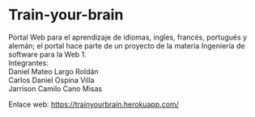 # Train-your-brain
Portal Web para el aprendizaje de idiomas, ingles, francés, portugués y alemán; 
el portal hace parte de un proyecto de la materia Ingeniería de software para la Web 1.
<br>
Integrantes: 
    <br>
    Daniel Mateo Largo Roldán
    <br>
    Carlos Daniel Ospina Villa
    <br>
    Jarrison Camilo Cano Misas
   
Enlace web: https://trainyourbrain.herokuapp.com/
